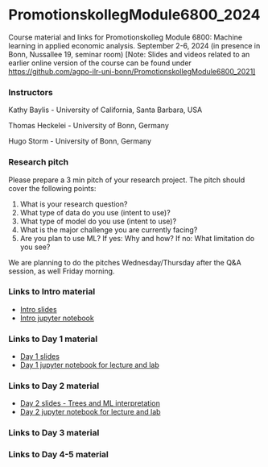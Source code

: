 # PromotionskollegModule6800_2024
Course material and links for Promotionskolleg Module 6800: Machine learning in applied economic analysis.
September 2-6, 2024 (in presence in Bonn, Nussallee 19, seminar room)
[Note: Slides and videos related to an earlier online version of the course can be found under https://github.com/agpo-ilr-uni-bonn/PromotionskollegModule6800_2021]

### Instructors 

Kathy Baylis - University of California, Santa Barbara, USA

Thomas Heckelei - University of Bonn, Germany

Hugo Storm - University of Bonn, Germany




### Research pitch 
Please prepare a 3 min pitch of your research project. The pitch should cover the following points:
1) What is your research question?
2) What type of data do you use (intent to use)?
3) What type of model do you use (intent to use)?
4) What is the major challenge you are currently facing?
5) Are you plan to use ML? If yes: Why and how? If no: What limitation do you see?

We are planning to do the pitches Wednesday/Thursday after the Q&A session, as well Friday morning. 

### Links to Intro material

- [Intro slides](https://docs.google.com/presentation/d/1aVcb1Z79EfP40OSRUQVVPKAs6yQMU1CUst0kM4mBZ_o/edit?usp=sharing)
- [Intro jupyter notebook](https://github.com/agpo-ilr-uni-bonn/PromotionskollegModule6800_2024/blob/master/labIntro.ipynb)

### Links to Day 1 material 

- [Day 1 slides](https://docs.google.com/presentation/d/1UYPwY2hDg79Sx7P2cIcGaPx2HlO5oUQBismQ-1YZrgE/edit?usp=sharing)
- [Day 1 jupyter notebook for lecture and lab](https://github.com/agpo-ilr-uni-bonn/PromotionskollegModule6800_2024/blob/master/6800_Day1.ipynb)


### Links to Day 2 material 

- [Day 2 slides - Trees and ML interpretation](https://docs.google.com/presentation/d/1cD7LIkgs0H_XolSquAmdrlGRTDVui7ATPAFAAzNfwc8/edit?usp=sharing)
- [Day 2 jupyter notebook for lecture and lab](https://github.com/agpo-ilr-uni-bonn/PromotionskollegModule6800_2024/blob/master/6800_Day2.ipynb)


### Links to Day 3 material 
<!--
- [Day 3 slides - Neural Networks](https://docs.google.com/presentation/d/1u-TV-c1oHGeypnGzNFQ2dEG80hgdmo1loV-_q8QEIHU/edit?usp=sharing)
- [Day 3 jupyter notebook for lecture and lab](https://github.com/agpo-ilr-uni-bonn/PromotionskollegModule6800_2024/blob/master/6800_Day3.ipynb)

-->

### Links to Day 4-5 material 
<!--
- [Day 4-5 slides - ML and causal analysis](https://docs.google.com/presentation/d/1ORtS9uOrAFfY834XzAIfKBT8oFZje8dzHdrX9UYbRNI/edit?usp=sharing)
- [Day 4-5 jupyter notebook for lecture and lab](https://github.com/agpo-ilr-uni-bonn/PromotionskollegModule6800_2024/blob/master/6800_Day4-5.ipynb)
-[Example notebook of Lasso Double selection](https://github.com/agpo-ilr-uni-bonn/PromotionskollegModule6800_2024/blob/master/Example_LassoDoubleSelection.ipynb)
-->


